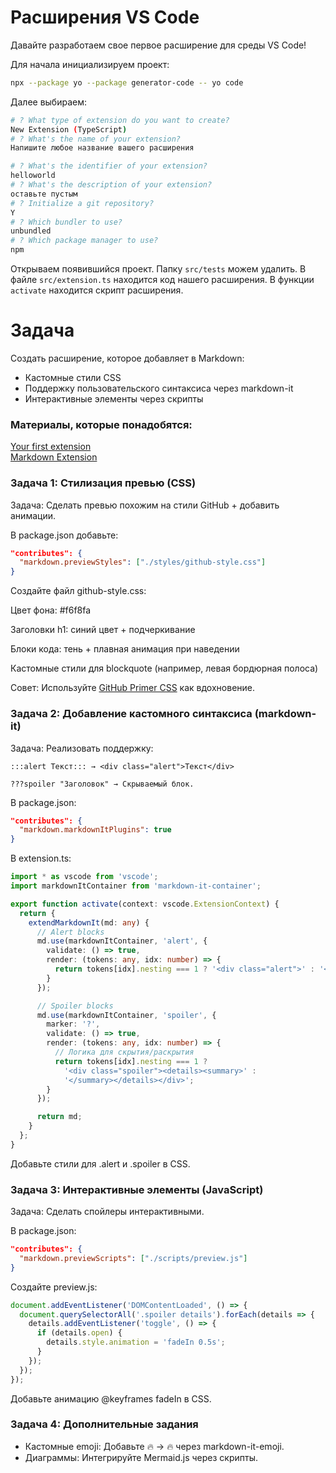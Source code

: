 # Расширения VS Code

Давайте разработаем свое первое расширение для среды VS Code!

Для начала инициализируем проект:
```bash
npx --package yo --package generator-code -- yo code
```

Далее выбираем:
```bash
# ? What type of extension do you want to create?
New Extension (TypeScript)
# ? What's the name of your extension?
Напишите любое название вашего расширения

# ? What's the identifier of your extension?
helloworld
# ? What's the description of your extension?
оставьте пустым
# ? Initialize a git repository?
Y
# ? Which bundler to use?
unbundled
# ? Which package manager to use?
npm
```


Открываем появившийся проект. Папку `src/tests` можем удалить. В файле `src/extension.ts` находится код нашего расширения. В функции `activate` находится скрипт расширения.

# Задача
Создать расширение, которое добавляет в Markdown:
- Кастомные стили CSS
- Поддержку пользовательского синтаксиса через markdown-it
- Интерактивные элементы через скрипты

### Материалы, которые понадобятся:
[Your first extension](https://code.visualstudio.com/api/get-started/your-first-extension)\
[Markdown Extension](https://code.visualstudio.com/api/extension-guides/markdown-extension)

### Задача 1: Стилизация превью (CSS)
Задача: Сделать превью похожим на стили GitHub + добавить анимации.

В package.json добавьте:
```json
"contributes": {
  "markdown.previewStyles": ["./styles/github-style.css"]
}
```
Создайте файл github-style.css:

Цвет фона: #f6f8fa

Заголовки h1: синий цвет + подчеркивание

Блоки кода: тень + плавная анимация при наведении

Кастомные стили для blockquote (например, левая бордюрная полоса)

Совет: Используйте [GitHub Primer CSS](https://primer.style/css/) как вдохновение.

### Задача 2: Добавление кастомного синтаксиса (markdown-it)
Задача: Реализовать поддержку:

```:::alert Текст::: → <div class="alert">Текст</div>```

```???spoiler "Заголовок" → Скрываемый блок.```

В package.json:

```json
"contributes": {
  "markdown.markdownItPlugins": true
}
```

В extension.ts:
```typescript
import * as vscode from 'vscode';
import markdownItContainer from 'markdown-it-container';

export function activate(context: vscode.ExtensionContext) {
  return {
    extendMarkdownIt(md: any) {
      // Alert blocks
      md.use(markdownItContainer, 'alert', {
        validate: () => true,
        render: (tokens: any, idx: number) => {
          return tokens[idx].nesting === 1 ? '<div class="alert">' : '</div>';
        }
      });

      // Spoiler blocks
      md.use(markdownItContainer, 'spoiler', {
        marker: '?',
        validate: () => true,
        render: (tokens: any, idx: number) => {
          // Логика для скрытия/раскрытия
          return tokens[idx].nesting === 1 ? 
            '<div class="spoiler"><details><summary>' : 
            '</summary></details></div>';
        }
      });

      return md;
    }
  };
}
```
Добавьте стили для .alert и .spoiler в CSS.

### Задача 3: Интерактивные элементы (JavaScript)
Задача: Сделать спойлеры интерактивными.

В package.json:
```json
"contributes": {
  "markdown.previewScripts": ["./scripts/preview.js"]
}
```
Создайте preview.js:

```javascript
document.addEventListener('DOMContentLoaded', () => {
  document.querySelectorAll('.spoiler details').forEach(details => {
    details.addEventListener('toggle', () => {
      if (details.open) {
        details.style.animation = 'fadeIn 0.5s';
      }
    });
  });
});
```
Добавьте анимацию @keyframes fadeIn в CSS.

### Задача 4: Дополнительные задания
- Кастомные emoji: Добавьте :fire: → 🔥 через markdown-it-emoji.
- Диаграммы: Интегрируйте Mermaid.js через скрипты.
